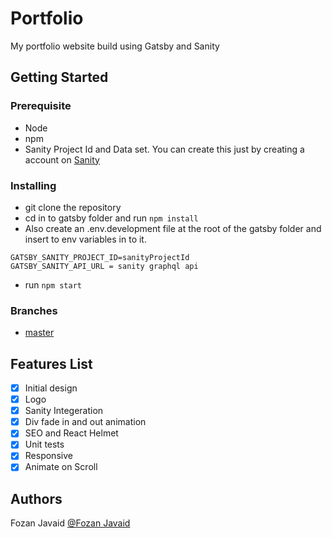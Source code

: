 # Portfolio

My portfolio website build using Gatsby and Sanity

## Getting Started

### Prerequisite

* Node 
* npm
* Sanity Project Id and Data set. You can create this just by creating a account on [Sanity](https://www.sanity.io/)

### Installing

* git clone the repository
* cd in to gatsby folder and run ```npm install```
* Also create an .env.development file at the root of the gatsby folder and insert to env variables in to it.
```
GATSBY_SANITY_PROJECT_ID=sanityProjectId
GATSBY_SANITY_API_URL = sanity graphql api
```
* run ```npm start```

### Branches

* [master](https://fozanjavaidportfolio.netlify.app/)

## Features List

- [x] Initial design
- [x] Logo
- [x] Sanity Integeration
- [x] Div fade in and out animation
- [x] SEO and React Helmet
- [x] Unit tests
- [x] Responsive
- [x] Animate on Scroll

## Authors

Fozan Javaid 
[@Fozan Javaid](https://www.linkedin.com/in/fozan-javaid/)




